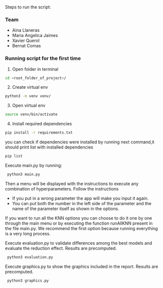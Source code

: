 Steps to run the script:

### Team
- Aina Llaneras
- Maria Angelica Jaimes
- Xavier Querol 
- Bernat Comas


### Running script for the first time

1. Open folder in terminal
```bash
cd <root_folder_of_project>/
```
2. Create virtual env
```bash
python3 -m venv venv/
```
3. Open virtual env
```bash
source venv/bin/activate
```
4. Install required dependencies
```bash
pip install -r requirements.txt
```
you can check if dependencies were installed by running next
command,it should print list with installed dependencies
```bash
pip list
```

Execute main.py by running:
```bash
 python3 main.py
 ```

Then a menu will be displayed with the instructions to execute any combination of hyperparameters. Follow the instructions
- If you put in a wrong parameter the app will make you input it again.
- You can put both the number in the left side of the parameter and the name of the parameter itself as shown in the options.

If you want to run all the KNN options you can choose to do it one by one through the main menu or by executing the function runAllKNN present in the file main.py. We recommend the first option because running everything is a very long process.


Execute evaluation.py to validate differences among the best models and evaluate the reduction effect. Results are precomputed.
```bash
 python3 evaluation.py
 ```


Execute graphics.py to show the graphics included in the report. Results are precomputed.
```bash
 python3 graphics.py
 ```